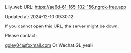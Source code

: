 Lily_web URL: https://ae6d-61-165-102-156.ngrok-free.app

Updated at: 2024-12-10 09:30:12

If you cannot open this URL, the server might be down.

Please contact: 

goley04@foxmail.com Or Wechat:GL_yeaH